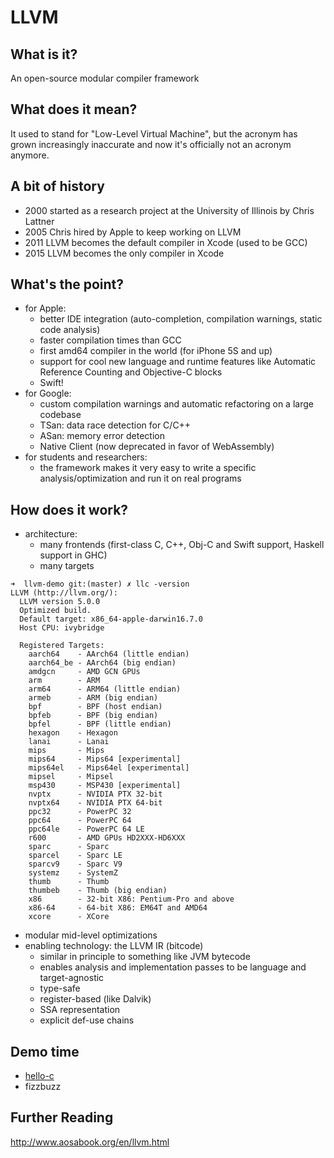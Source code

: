# LLVM

## What is it?
An open-source modular compiler framework

## What does it mean?
It used to stand for "Low-Level Virtual Machine", but the acronym has grown increasingly inaccurate and now it's officially not an acronym anymore.

## A bit of history
* 2000 started as a research project at the University of Illinois by Chris Lattner
* 2005 Chris hired by Apple to keep working on LLVM
* 2011 LLVM becomes the default compiler in Xcode (used to be GCC)
* 2015 LLVM becomes the only compiler in Xcode

## What's the point?
* for Apple:
  * better IDE integration (auto-completion, compilation warnings, static code analysis)
  * faster compilation times than GCC
  * first amd64 compiler in the world (for iPhone 5S and up)
  * support for cool new language and runtime features like Automatic Reference Counting and Objective-C blocks
  * Swift!
* for Google:
  * custom compilation warnings and automatic refactoring on a large codebase
  * TSan: data race detection for C/C++
  * ASan: memory error detection
  * Native Client (now deprecated in favor of WebAssembly)
* for students and researchers:
  * the framework makes it very easy to write a specific analysis/optimization and run it on real programs

## How does it work?
* architecture:
  * many frontends (first-class C, C++, Obj-C and Swift support, Haskell support in GHC)
  * many targets
```
➜  llvm-demo git:(master) ✗ llc -version
LLVM (http://llvm.org/):
  LLVM version 5.0.0
  Optimized build.
  Default target: x86_64-apple-darwin16.7.0
  Host CPU: ivybridge

  Registered Targets:
    aarch64    - AArch64 (little endian)
    aarch64_be - AArch64 (big endian)
    amdgcn     - AMD GCN GPUs
    arm        - ARM
    arm64      - ARM64 (little endian)
    armeb      - ARM (big endian)
    bpf        - BPF (host endian)
    bpfeb      - BPF (big endian)
    bpfel      - BPF (little endian)
    hexagon    - Hexagon
    lanai      - Lanai
    mips       - Mips
    mips64     - Mips64 [experimental]
    mips64el   - Mips64el [experimental]
    mipsel     - Mipsel
    msp430     - MSP430 [experimental]
    nvptx      - NVIDIA PTX 32-bit
    nvptx64    - NVIDIA PTX 64-bit
    ppc32      - PowerPC 32
    ppc64      - PowerPC 64
    ppc64le    - PowerPC 64 LE
    r600       - AMD GPUs HD2XXX-HD6XXX
    sparc      - Sparc
    sparcel    - Sparc LE
    sparcv9    - Sparc V9
    systemz    - SystemZ
    thumb      - Thumb
    thumbeb    - Thumb (big endian)
    x86        - 32-bit X86: Pentium-Pro and above
    x86-64     - 64-bit X86: EM64T and AMD64
    xcore      - XCore
```
  * modular mid-level optimizations
* enabling technology: the LLVM IR (bitcode)
  * similar in principle to something like JVM bytecode
  * enables analysis and implementation passes to be language and target-agnostic
  * type-safe
  * register-based (like Dalvik)
  * SSA representation
  * explicit def-use chains

## Demo time
* [hello-c](hello-c)
* fizzbuzz

## Further Reading
http://www.aosabook.org/en/llvm.html
